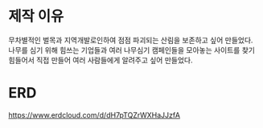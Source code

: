 # 제작 이유
무차별적인 벌목과 지역개발로인하여 점점 파괴되는 산림을 보존하고 싶어 만들었다.<br>
나무를 심기 위해 힘쓰는 기업들과 여러 나무심기 캠페인들을 모아놓는 사이트를 찾기 힘들어서 직접 만들어 여러 사람들에게 알려주고 싶어 만들었다.

# ERD
https://www.erdcloud.com/d/dH7pTQZrWXHaJJzfA

